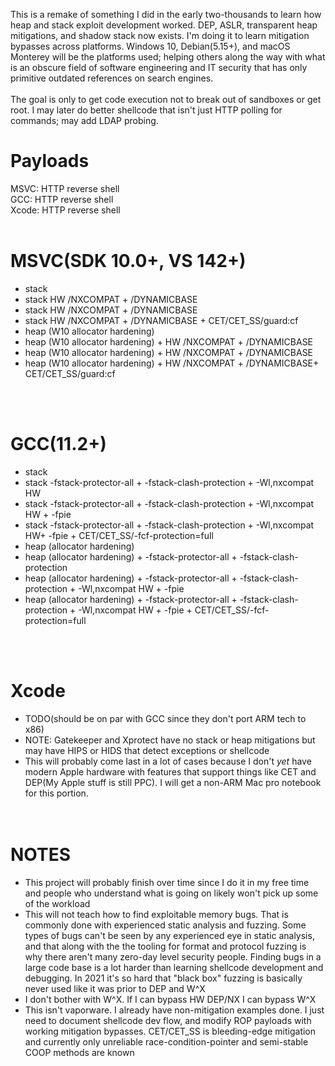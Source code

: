 This is a remake of something I did in the early two-thousands to learn how heap and stack exploit development worked. DEP, ASLR, transparent heap mitigations, and shadow stack now exists. I'm doing it to learn mitigation bypasses across platforms. Windows 10, Debian(5.15+), and macOS Monterey will be the platforms used; helping others along the way with what is an obscure field of software engineering and IT security that has only primitive outdated references on search engines.<br/><br/>The goal is only to get code execution not to break out of sandboxes or get root. I may later do better shellcode that isn't just HTTP polling for commands; may add LDAP probing.</br>
# Payloads
MSVC: HTTP reverse shell</br>
GCC: HTTP reverse shell</br>
Xcode: HTTP reverse shell</br>
</br>
# MSVC(SDK 10.0+, VS 142+)</br>
* stack</br>
* stack HW /NXCOMPAT + /DYNAMICBASE</br>
* stack HW /NXCOMPAT + /DYNAMICBASE</br>
* stack HW /NXCOMPAT + /DYNAMICBASE + CET/CET_SS/guard:cf</br>
* heap (W10 allocator hardening)</br>
* heap (W10 allocator hardening) + HW /NXCOMPAT + /DYNAMICBASE</br>
* heap (W10 allocator hardening) + HW /NXCOMPAT + /DYNAMICBASE</br>
* heap (W10 allocator hardening) + HW /NXCOMPAT + /DYNAMICBASE+ CET/CET_SS/guard:cf</br>

</br></br>
# GCC(11.2+)</br>
* stack</br>
* stack -fstack-protector-all + -fstack-clash-protection + -Wl,nxcompat HW</br>
* stack -fstack-protector-all + -fstack-clash-protection + -Wl,nxcompat HW + -fpie</br>
* stack -fstack-protector-all + -fstack-clash-protection + -Wl,nxcompat HW+ -fpie + CET/CET_SS/-fcf-protection=full</br>
* heap (allocator hardening)</br>
* heap (allocator hardening) + -fstack-protector-all + -fstack-clash-protection</br>
* heap (allocator hardening) + -fstack-protector-all + -fstack-clash-protection + -Wl,nxcompat HW + -fpie</br>
* heap (allocator hardening) + -fstack-protector-all + -fstack-clash-protection + -Wl,nxcompat HW + -fpie + CET/CET_SS/-fcf-protection=full</br>

</br></br>
# Xcode</br>
* TODO(should be on par with GCC since they don't port ARM tech to x86)</br>
* NOTE: Gatekeeper and Xprotect have no stack or heap mitigations but may have HIPS or HIDS that detect exceptions or shellcode</br>
* This will probably come last in a lot of cases because I don't *yet* have modern Apple hardware with features that support things like CET and DEP(My Apple stuff is still PPC). I will get a non-ARM Mac pro notebook for this portion.
</br></br></br>
# NOTES
* This project will probably finish over time since I do it in my free time and people who understand what is going on likely won't pick up some of the workload
* This will not teach how to find exploitable memory bugs. That is commonly done with experienced static analysis and fuzzing. Some types of bugs can't be seen by any experienced eye in static analysis, and that along with the the tooling for format and protocol fuzzing is why there aren't many zero-day level security people. Finding bugs in a large code base is a lot harder than learning shellcode development and debugging. In 2021 it's so hard that "black box" fuzzing is basically never used like it was prior to DEP and W^X
* I don't bother with W^X. If I can bypass HW DEP/NX I can bypass W^X
* This isn't vaporware. I already have non-mitigation examples done. I just need to document shellcode dev flow, and modify ROP payloads with working mitigation bypasses. CET/CET_SS is bleeding-edge mitigation and currently only unreliable race-condition-pointer and semi-stable COOP methods are known
